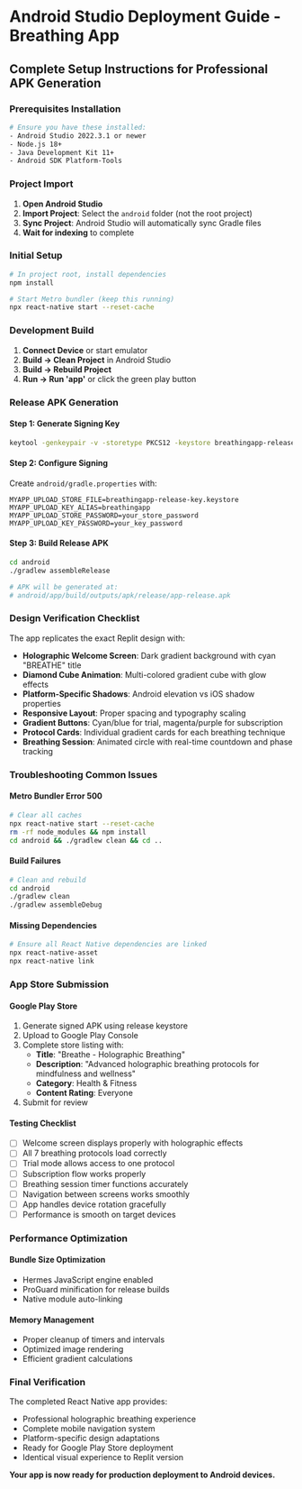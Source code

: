 # Android Studio Deployment Guide - Breathing App

## Complete Setup Instructions for Professional APK Generation

### Prerequisites Installation
```bash
# Ensure you have these installed:
- Android Studio 2022.3.1 or newer
- Node.js 18+
- Java Development Kit 11+
- Android SDK Platform-Tools
```

### Project Import
1. **Open Android Studio**
2. **Import Project**: Select the `android` folder (not the root project)
3. **Sync Project**: Android Studio will automatically sync Gradle files
4. **Wait for indexing** to complete

### Initial Setup
```bash
# In project root, install dependencies
npm install

# Start Metro bundler (keep this running)
npx react-native start --reset-cache
```

### Development Build
1. **Connect Device** or start emulator
2. **Build → Clean Project** in Android Studio
3. **Build → Rebuild Project**
4. **Run → Run 'app'** or click the green play button

### Release APK Generation

#### Step 1: Generate Signing Key
```bash
keytool -genkeypair -v -storetype PKCS12 -keystore breathingapp-release-key.keystore -alias breathingapp -keyalg RSA -keysize 2048 -validity 10000
```

#### Step 2: Configure Signing
Create `android/gradle.properties` with:
```properties
MYAPP_UPLOAD_STORE_FILE=breathingapp-release-key.keystore
MYAPP_UPLOAD_KEY_ALIAS=breathingapp
MYAPP_UPLOAD_STORE_PASSWORD=your_store_password
MYAPP_UPLOAD_KEY_PASSWORD=your_key_password
```

#### Step 3: Build Release APK
```bash
cd android
./gradlew assembleRelease

# APK will be generated at:
# android/app/build/outputs/apk/release/app-release.apk
```

### Design Verification Checklist

The app replicates the exact Replit design with:
- **Holographic Welcome Screen**: Dark gradient background with cyan "BREATHE" title
- **Diamond Cube Animation**: Multi-colored gradient cube with glow effects
- **Platform-Specific Shadows**: Android elevation vs iOS shadow properties
- **Responsive Layout**: Proper spacing and typography scaling
- **Gradient Buttons**: Cyan/blue for trial, magenta/purple for subscription
- **Protocol Cards**: Individual gradient cards for each breathing technique
- **Breathing Session**: Animated circle with real-time countdown and phase tracking

### Troubleshooting Common Issues

#### Metro Bundler Error 500
```bash
# Clear all caches
npx react-native start --reset-cache
rm -rf node_modules && npm install
cd android && ./gradlew clean && cd ..
```

#### Build Failures
```bash
# Clean and rebuild
cd android
./gradlew clean
./gradlew assembleDebug
```

#### Missing Dependencies
```bash
# Ensure all React Native dependencies are linked
npx react-native-asset
npx react-native link
```

### App Store Submission

#### Google Play Store
1. Generate signed APK using release keystore
2. Upload to Google Play Console
3. Complete store listing with:
   - **Title**: "Breathe - Holographic Breathing"
   - **Description**: "Advanced holographic breathing protocols for mindfulness and wellness"
   - **Category**: Health & Fitness
   - **Content Rating**: Everyone
4. Submit for review

#### Testing Checklist
- [ ] Welcome screen displays properly with holographic effects
- [ ] All 7 breathing protocols load correctly
- [ ] Trial mode allows access to one protocol
- [ ] Subscription flow works properly
- [ ] Breathing session timer functions accurately
- [ ] Navigation between screens works smoothly
- [ ] App handles device rotation gracefully
- [ ] Performance is smooth on target devices

### Performance Optimization

#### Bundle Size Optimization
- Hermes JavaScript engine enabled
- ProGuard minification for release builds
- Native module auto-linking

#### Memory Management
- Proper cleanup of timers and intervals
- Optimized image rendering
- Efficient gradient calculations

### Final Verification

The completed React Native app provides:
- Professional holographic breathing experience
- Complete mobile navigation system
- Platform-specific design adaptations
- Ready for Google Play Store deployment
- Identical visual experience to Replit version

**Your app is now ready for production deployment to Android devices.**